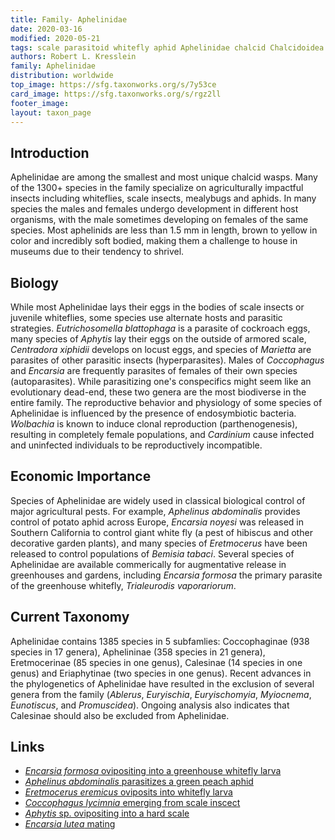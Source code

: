 ```yaml
---
title: Family- Aphelinidae
date: 2020-03-16
modified: 2020-05-21
tags: scale parasitoid whitefly aphid Aphelinidae chalcid Chalcidoidea
authors: Robert L. Kresslein
family: Aphelinidae
distribution: worldwide 
top_image: https://sfg.taxonworks.org/s/7y53ce
card_image: https://sfg.taxonworks.org/s/rgz2ll 
footer_image: 
layout: taxon_page
---
```


## Introduction
Aphelinidae are among the smallest and most unique chalcid wasps. Many of the 1300+ species in the family specialize on agriculturally impactful insects including whiteflies, scale insects, mealybugs and aphids. In many species the males and females undergo development in different host organisms, with the male sometimes developing on females of the same species. Most aphelinids are less than 1.5 mm in length, brown to yellow in color and incredibly soft bodied, making them a challenge to house in museums due to their tendency to shrivel.

## Biology
While most Aphelinidae lays their eggs in the bodies of scale insects or juvenile whiteflies, some species use alternate hosts and parasitic strategies.  _Eutrichosomella blattophaga_ is a parasite of cockroach eggs, many species of _Aphytis_ lay their eggs on the outside of armored scale, _Centradora xiphidii_ develops on locust eggs, and species of _Marietta_ are parasites of other parasitic insects (hyperparasites). Males of _Coccophagus_ and _Encarsia_ are frequently parasites of females of their own species (autoparasites). While parasitizing one's conspecifics might seem like an evolutionary dead-end, these two genera are the most biodiverse in the entire family. The reproductive behavior and physiology of some species of Aphelinidae is influenced by the presence of endosymbiotic bacteria. _Wolbachia_ is known to induce clonal reproduction (parthenogenesis), resulting in completely female populations, and _Cardinium_ cause infected and uninfected individuals to be reproductively incompatible. 

## Economic Importance
Species of Aphelinidae are widely used in classical biological control of major agricultural pests. For example, _Aphelinus abdominalis_  provides control of potato aphid across Europe, _Encarsia noyesi_ was released in Southern California to control  giant white fly (a pest of hibiscus and other decorative garden plants), and many species of _Eretmocerus_ have been released to control populations of _Bemisia tabaci_. Several species of Aphelinidae are available commerically for augmentative release in greenhouses and gardens, including _Encarsia formosa_ the primary parasite of the greenhouse whitefly, _Trialeurodis vaporariorum_.  

## Current Taxonomy
Aphelinidae contains 1385 species in 5 subfamlies: Coccophaginae (938 species in 17 genera), Aphelininae (358 species in 21 genera), Eretmocerinae (85 species in one genus), Calesinae (14 species in one genus) and Eriaphytinae (two species in one genus). Recent advances in the phylogenetics of Aphelinidae have resulted in the exclusion of several genera from the family (_Ablerus_, _Euryischia_, _Euryischomyia_, _Myiocnema_, _Eunotiscus_, and _Promuscidea_). Ongoing analysis also indicates that Calesinae should also be excluded from Aphelinidae.  

## Links
* [_Encarsia formosa_ ovipositing into a greenhouse whitefly larva](https://www.youtube.com/watch?v=XZBGQBvvm-I)
* [_Aphelinus abdominalis_ parasitizes a green peach aphid](https://www.youtube.com/watch?v=RWxjB2nKi2U)
* [_Eretmocerus eremicus_ oviposits into whitefly larva](https://www.youtube.com/watch?v=A0CBFSpXhK8)
* [_Coccophagus lycimnia_ emerging from scale inscect](https://www.youtube.com/watch?v=xV5I3_Oqb6M)
* [_Aphytis_ sp. ovipositing into a hard scale](https://www.youtube.com/watch?v=T9D1xZQkUkE)
* [_Encarsia lutea_ mating ](https://vimeo.com/218456567)
